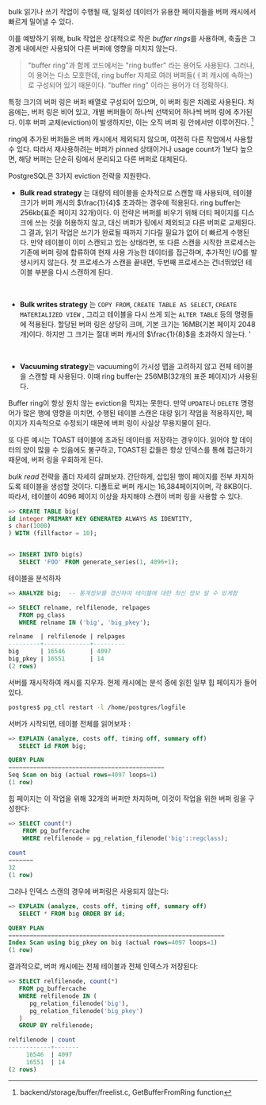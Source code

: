 bulk 읽기나 쓰기 작업이 수행될 때, 일회성 데이터가 유용한 페이지들을 버퍼 캐시에서 빠르게 밀어낼 수 있다.

이를 예방하기 위해, bulk 작업은 상대적으로 작은 *buffer rings*를 사용하며, 축출은 그 경계 내에서만 사용되어 다른 버퍼에 영향을 미치지 않는다.

>"buffer ring"과 함께 코드에서는 "ring buffer" 라는 용어도 사용된다. 그러나, 이 용어는 다소 모호한데, ring buffer 자체로 여러 버퍼들(ㅓ퍼 캐시에 속하는)로 구성되어 있기 때문이다. "buffer ring" 이라는 용어가 더 정확하다.

특정 크기의 버퍼 링은 버퍼 배열로 구성되어 있으며, 이 버퍼 링은 차례로 사용된다. 
처음에는, 버퍼 링은 비어 있고, 개별 버퍼들이 하나씩 선택되어 하나씩 버퍼 링에 추가된다. 이후 버퍼 교체(eviction)이 발생하지만, 이는 오직 버퍼 링 안에서만 이루어진다. [^1]

ring에 추가된 버퍼들은 버퍼 캐시에서 제외되지 않으며, 여전히 다른 작업에서 사용할 수 있다. 따라서 재사용하려는 버퍼가 pinned 상태이거나 usage count가 1보다 높으면, 해당 버퍼는 단순히 링에서 분리되고 다른 버퍼로 대체된다.

PostgreSQL은 3가지 eviction 전략을 지원한다.

- **Bulk read strategy** 는 대량의 테이블을 순차적으로 스캔할 때 사용되며, 테이블 크기가 버퍼 캐시의 $\frac{1}{4}$ 초과하는 경우에 적용된다. ring buffer는 256kb(표준 페이지 32개)이다.
이 전략은 버퍼를 비우기 위해 더티 페이지를 디스크에 쓰는 것을 허용하지 않고, 대신 버퍼가 링에서 제외되고 다른 버퍼로 교체된다. 그 결과, 읽기 작업은 쓰기가 완료될 때까지 기다릴 필요가 없어 더 빠르게 수행된다.
만약 테이블이 이미 스캔되고 있는 상태라면, 또 다른 스캔을 시작한 프로세스는 기존에 버퍼 링에 합류하여 현재 사용 가능한 데이터를 접근하며, 추가적인 I/O를 발생시키지 않는다. 첫 프로세스가 스캔을 끝내면, 두번째 프로세스는 건너뛰었던 테이블 부분을 다시 스캔하게 된다. 
<br>

- **Bulk writes strategy** 는 `COPY FROM`, `CREATE TABLE AS SELECT`, `CREATE MATERIALIZED VIEW` , 그리고 테이블을 다시 쓰게 되는 `ALTER TABLE` 등의 명령들에 적용된다. 할당된 버퍼 링은 상당히 크며, 기본 크기는 16MB(기본 페이지 2048개)이다. 하지만 그 크기는 절대 버퍼 캐시의 $\frac{1}{8}$을 초과하지 않는다. '
<br>

- **Vacuuming strategy**는 vacuuming이 가시성 맵을 고려하지 않고 전체 테이블을 스캔할 때 사용된다. 이때 ring buffer는 256MB(32개의 표준 페이지)가 사용된다.


Buffer ring이 항상 원치 않는 eviction을 막지는 못한다. 만약   `UPDATE`나 `DELETE` 명령어가 많은 행에 영향을 미치면, 수행된 테이블 스캔은 대량 읽기 작업을 적용하지만, 페이지가 지속적으로 수정되기 때문에 버퍼 링이 사실상 무용지물이 된다.

또 다른 예시는 TOAST 테이블에 초과된 데이터를 저장하는 경우이다. 읽어야 할 데이터의 양이 많을 수 있음에도 불구하고, TOAST된 값들은 항상 인덱스를 통해 접근하기 때문에, 버퍼 링을 우회하게 된다.

*bulk read* 전략을 좀더 자세히 살펴보자. 간단하게, 삽입된 행이 페이지를 전부 차지하도록 테이블을 생성할 것이다. 디폴트로 버퍼 캐시는 16,384페이지이며, 각 8KB이다. 따라서, 테이블이 4096 페이지 이상을 차지해야 스캔이 버퍼 링을 사용할 수 있다.

```sql
=> CREATE TABLE big(
id integer PRIMARY KEY GENERATED ALWAYS AS IDENTITY,
s char(1000)
) WITH (fillfactor = 10);


=> INSERT INTO big(s)
   SELECT 'FOO' FROM generate_series(1, 4096+1);
```
 테이블을 분석하자
```sql
=> ANALYZE big;  -- 통계정보를 갱신하여 테이블에 대한 최신 정보 알 수 있게함

=> SELECT relname, relfilenode, relpages
   FROM pg_class
   WHERE relname IN ('big', 'big_pkey');

relname  | relfilenode | relpages
---------+-------------+---------
big      | 16546       | 4097
big_pkey | 16551       | 14
(2 rows)
```

서버를 재시작하여 캐시를 지우자. 현제 캐시에는 분석 중에 읽힌 일부 힙 페이지가 들어있다.

```bash
postgres$ pg_ctl restart -l /home/postgres/logfile
```

서버가 시작되면, 테이블 전체를 읽어보자 : 

```sql
=> EXPLAIN (analyze, costs off, timing off, summary off)
   SELECT id FROM big;

QUERY PLAN
−−−−−−−−−−−−−−−−−−−−−−−−−−−−−−−−−−−−−−−−−−−−
Seq Scan on big (actual rows=4097 loops=1)
(1 row)
```

힙 페이지는 이 작업을 위해 32개의 버퍼만 차지하며, 이것이 작업을 위한 버퍼 링을 구성한다:


```sql
=> SELECT count(*)
	FROM pg_buffercache
	WHERE relfilenode = pg_relation_filenode('big'::regclass);
	
count
−−−−−−−
32
(1 row)
```

그러나 인덱스 스캔의 경우에 버퍼링은 사용되지 않는다:

```sql
=> EXPLAIN (analyze, costs off, timing off, summary off)
   SELECT * FROM big ORDER BY id;

QUERY PLAN
−−−−−−−−−−−−−−−−−−−−−−−−−−−−−−−−−−−−−−−−−−−−−−−−−−−−−−−−−−−−−
Index Scan using big_pkey on big (actual rows=4097 loops=1)
(1 row)
```

결과적으로, 버퍼 캐시에는 전체 테이블과 전체 인덱스가 저장된다:
```sql
=> SELECT relfilenode, count(*)
   FROM pg_buffercache
   WHERE relfilenode IN (
      pg_relation_filenode('big'),
      pg_relation_filenode('big_pkey')
   )
   GROUP BY relfilenode;

relfilenode | count
------------+-------
     16546  | 4097
     16551  | 14
(2 rows)
```



[^1]:backend/storage/buffer/freelist.c, GetBufferFromRing function